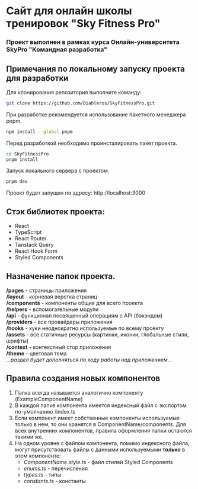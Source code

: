 # Сайт для онлайн школы тренировок "Sky Fitness Pro"  

### Проект выполнен в рамках курса Онлайн-университета SkyPro **"Командная разработка"**

## Примечания по локальному запуску проекта для разработки  
  

Для клонирования репозитория выполните команду:
```bash
git clone https://github.com/Diableros/SkyFitnessPro.git
```    

При разработке рекомендуется использование пакетного менеджера pnpm.  
```bash
npm install --global pnpm
```  

Перед разработкой необходимо проинсталировать пакет проекта.  
```bash
cd SkyFitnessPro
pnpm install
```

Запуск локального сервера с проектом.
```bash
pnpm dev
```  

Проект будет запущен по адресу: http://localhost:3000  

## Стэк библиотек проекта:
- React
- TypeScript
- React Router
- Tanstack Query
- React Hook Form
- Styled Components
  
## Назначение папок проекта.  
**/pages** - страницы приложения  
**/layout** - корневая верстка страниц  
**/components** - компоненты общие для всего проекта  
**/helpers** - вспомогательные модули  
**/api** - функционал посвященный операциям с API (бэкэндом)  
**/providers** - все провайдеры приложения  
**/hooks** - хуки неоднократно используемые по всему проекту  
**/assets** - все статичные ресурсы (картинки, иконки, глобальные стили, шрифты)  
**/context** - контекстный стор приложения  
**/theme** - цветовая тема  
*...раздел будет дополняться по ходу работы над приложением...*  
  

## Правила создания новых компонентов
1. Папка всегда называется аналогично компоненту (ExampleComponentName)
2. В каждой папке компонента имеется индексный файл с экспортом по-умолчанию /index.ts
3. Если компонент имеет собственные компоненты используемые только в нем, то они хранятся в ComponentName/components. Для всех внутренних компонентов, правила оформления папки остаются такими же.
4. На одном уровне с файлом компонента, помимо индексного файла, могут присутствовать файлы с данными используемыми **только** в этом компоненте:
   - *ComponentName.style.ts* - файл стилей Styled Components
   - *enums.ts* - перечисления
   - *types.ts* - типы
   - *constants.ts* - константы
